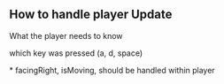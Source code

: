 ## How to handle player Update

What the player needs to know

which key was pressed   (a, d, space)

\* facingRight, isMoving, should be handled within player
